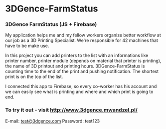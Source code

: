 # 3DGence-FarmStatus
### 3DGence FarmStatus (JS + Firebase) 
 
My application helps me and my fellow workers organize better workflow at our job as a 3D Printing Specialist.
We're responsible for 42 machines that have to be make use.

In this project you can add printers to the list with an informations like printer number, printer module (depends on material that printer is printing), the name of 3D printout and printing hours.
3DGence-FarmStatus is counting time to the end of the print and pushing notification. The shortest print is on the top of the list.

I connected this app to Firebase, so every co-worker has his account and we can easily see what is printing and where and which print is going to end.

### To try it out - visit http://www.3dgence.mwandzel.pl/

E-mail: test@3dgence.com
Password: test123
